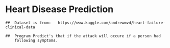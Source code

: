 #   Heart Disease Prediction

    ##  Dataset is from:   https://www.kaggle.com/andrewmvd/heart-failure-clinical-data 

    ##  Program Predict's that if the attack will occure if a person had 
        following symptoms.